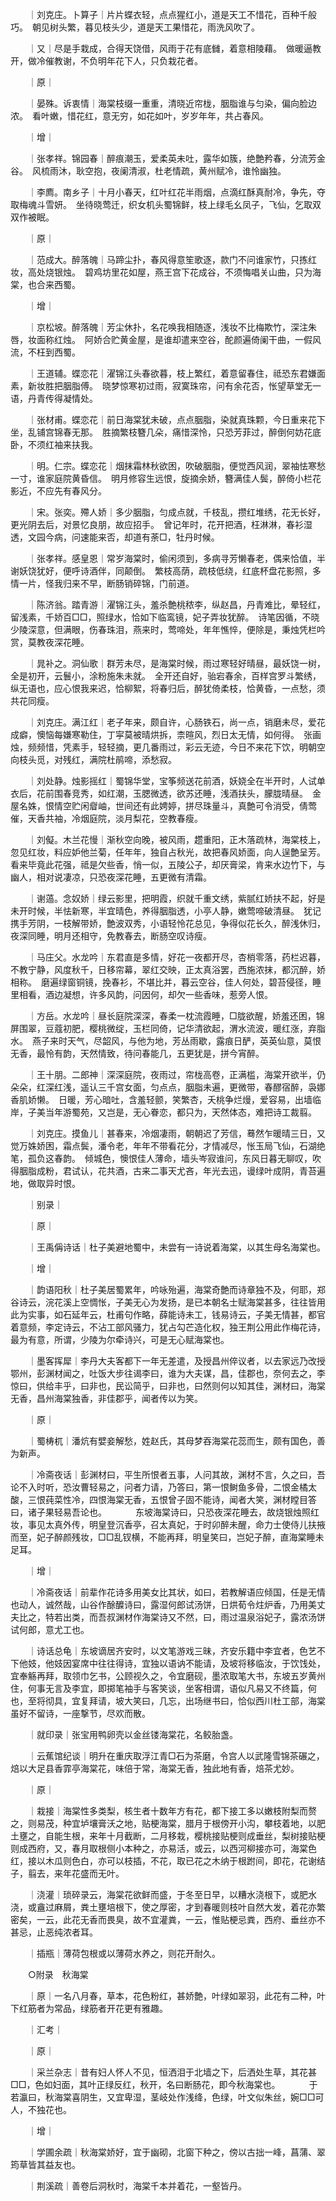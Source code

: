 <!-- { "loadSidebar": true } -->
　　｜刘克庄。卜算子｜片片蝶衣轻，点点猩红小，道是天工不惜花，百种千般巧。　朝见树头繁，暮见枝头少，道是天工果惜花，雨洗风吹了。

　　｜又｜尽是手栽成，合得天饶借，风雨于花有底雠，着意相陵藉。　做暖逼教开，做冷催教谢，不负明年花下人，只负栽花者。

　　｜原｜

　　｜晏殊。诉衷情｜海棠枝缀一重重，清晓近帘栊，胭脂谁与匀染，偏向脸边浓。　看叶嫩，惜花红，意无穷，如花如叶，岁岁年年，共占春风。

　　｜增｜

　　｜张孝祥。锦园春｜醉痕潮玉，爱柔英未吐，露华如簇，绝艶矜春，分流芳金谷。　风梳雨沐，耿空抱，夜阑清淑，杜老情疏，黄州赋冷，谁怜幽独。

　　｜李廌。南乡子｜十月小春天，红叶红花半雨烟，点滴红酥真耐冷，争先，夺取梅魂斗雪妍。　坐待晓莺迁，织女机头蜀锦鲜，枝上绿毛幺凤子，飞仙，乞取双双作被眠。

　　｜原｜

　　｜范成大。醉落魄｜马蹄尘扑，春风得意笙歌逐，款门不问谁家竹，只拣红妆，高处烧银烛。　碧鸡坊里花如屋，燕王宫下花成谷，不须悔唱关山曲，只为海棠，也合来西蜀。

　　｜增｜

　　｜京松坡。醉落魄｜芳尘休扑，名花唤我相随逐，浅妆不比梅欺竹，深注朱唇，妆面称红烛。　阿娇合贮黄金屋，是谁却遣来空谷，酡颜遍倚阑干曲，一假风流，不枉到西蜀。

　　｜王道辅。蝶恋花｜濯锦江头春欲暮，枝上繁红，着意留春住，祗恐东君嫌面素，新妆胜把胭脂傅。　晓梦惊寒初过雨，寂寞珠帘，问有余花否，怅望草堂无一语，丹青传得凝情处。

　　｜张材甫。蝶恋花｜前日海棠犹未破，点点胭脂，染就真珠颗，今日重来花下坐，乱铺宫锦春无那。　胜摘繁枝簪几朵，痛惜深怜，只恐芳菲过，醉倒何妨花底卧，不须红袖来扶我。

　　｜明。仁宗。蝶恋花｜烟抹霜林秋欲困，吹破胭脂，便觉西风润，翠袖怯寒愁一寸，谁家庭院黄昏信。　明月修容生远恨，旋摘余娇，簪满佳人鬓，醉倚小栏花影近，不应先有春风分。

　　｜宋。张奕。殢人娇｜多少胭脂，匀成点就，千枝乱，攒红堆绣，花无长好，更光阴去后，对景忆良朋，故应招手。　曾记年时，花开把酒，枉淋淋，春衫湿透，文园今病，问速能来否，却道有荼□，牡丹时候。

　　｜张孝祥。感皇恩｜常岁海棠时，偷闲须到，多病寻芳懒春老，偶来恰值，半谢妖饶犹好，便呼诗酒伴，同颠倒。　繁枝高荫，疏枝低绕，红底杯盘花影照，多情一片，怪我归来不早，断肠销碎锦，门前道。

　　｜陈济翁。踏青游｜濯锦江头，羞杀艶桃秾李，纵赵昌，丹青难比，晕轻红，留浅素，千娇百□□，照绿水，恰如下临鸾镜，妃子弄妆犹醉。　诗笔因循，不晓少陵深意，但满眼，伤春珠泪，燕来时，莺啼处，年年憔悴，便除是，秉烛凭栏吟赏，莫教夜深花睡。

　　｜晁补之。洞仙歌｜群芳未尽，是海棠时候，雨过寒轻好晴昼，最妖饶一树，全是初开，云鬟小，涂粉施朱未就。　全开还自好，骀宕春余，百样宫罗斗繁绣，纵无语也，应心恨我来迟，恰柳絮，将春归后，醉犹倚柔枝，恰黄昏，一点愁，须共花同瘦。

　　｜刘克庄。满江红｜老子年来，颇自许，心肠铁石，尚一点，销磨未尽，爱花成癖，懊恼每嫌寒勒住，丁寜莫被晴烘拆，柰暄风，烈日太无情，如何得。　张画烛，频频惜，凭素手，轻轻摘，更几番雨过，彩云无迹，今日不来花下饮，明朝空向枝头觅，对残红，满院杜鹃啼，添愁寂。

　　｜刘处静。烛影摇红｜蜀锦华堂，宝筝频送花前酒，妖娆全在半开时，人试单衣后，花前围春竞秀，如红潮，玉腮微透，欲苏还睡，浅酒扶头，朦胧晴昼。　金屋名姝，恨情空贮闲睂岫，世间还有此娉婷，拼尽珠量斗，真艶可令消受，倩莺催，天香共袖，冷烟庭院，淡月梨花，空教春瘦。

　　｜刘儗。木兰花慢｜渐秋空向晚，被风雨，趱重阳，正木落疏林，海棠枝上，忽见红妆，料应妒他兰菊，任年年，独自占秋光，故把春风娇面，向人逞艶呈芳。　看来毕竟此花强，祗是欠些香，悄一似，五陵公子，却厌膏梁，肯来水边竹下，与幽人，相对说凄凉，只恐夜深花睡，五更微有清霜。

　　｜谢薖。念奴娇｜绿云影里，把明霞，织就千重文绣，紫腻红娇扶不起，好是未开时候，半怯新寒，半宜晴色，养得胭脂透，小亭人静，嫩莺啼破清昼。　犹记携手芳阴，一枝解带娇，艶波双秀，小语轻怜花总见，争得似花长久，醉浅休归，夜深同睡，明月还相守，免教春去，断肠空叹诗瘦。

　　｜马庄父。水龙吟｜东君直是多情，好花一夜都开尽，杏梢零落，药栏迟暮，不教宁静，风度秋千，日移帘幕，翠红交映，正太真浴罢，西施浓抹，都沉醉，娇相称。　磨遍绿窗铜镜，挽春衫，不堪比并，暮云空谷，佳人何处，碧苔侵径，睡里相看，酒边凝想，许多风韵，问因何，却欠一些香味，惹旁人恨。

　　｜方岳。水龙吟｜昼长庭院深深，春柔一枕流霞睡，□胧欲醒，娇羞还困，锦屏围翠，豆蔻初肥，樱桃微绽，玉栏同倚，记华清欲起，渭水流波，暖红涨，弃脂水。　燕子来时天气，尽韶风，与他为地，芳丛雨歇，露痕日酽，英英仙意，莫恨无香，最怜有韵，天然情致，待问春能几，五更犹是，拼今宵醉。

　　｜王十朋。二郎神｜深深庭院，夜雨过，帘栊高卷，正满槛，海棠开欲半，仍朵朵，红深红浅，遥认三千宫女面，匀点点，胭脂未遍，更微带，春醪宿醉，袅娜香肌娇懒。　日暖，芳心暗吐，含羞轻颤，笑繁杏，夭桃争烂熳，爱容易，出墙临岸，子美当年游蜀苑，又岂是，无心眷恋，都只为，天然体态，难把诗工裁翦。

　　｜刘克庄。摸鱼儿｜甚春来，冷烟凄雨，朝朝迟了芳信，蓦然乍暖晴三日，又觉万姝娇困，霜点鬓，潘令老，年年不带看花分，才情减尽，怅玉局飞仙，石湖绝笔，孤负这春韵。　倾城色，懊恨佳人薄命，墙头岑寂谁问，东风日暮无聊叹，吹得胭脂成粉，君试认，花共酒，古来二事天尤吝，年光去迅，谩绿叶成阴，青苔遍地，做取异时恨。

　　｜别录｜

　　｜原｜

　　｜王禹偁诗话｜杜子美避地蜀中，未尝有一诗说着海棠，以其生母名海棠也。

　　｜增｜

　　｜韵语阳秋｜杜子美居蜀累年，吟咏殆遍，海棠奇艶而诗章独不及，何耶，郑谷诗云，浣花溪上空惆怅，子美无心为发扬，是已本朝名士赋海棠甚多，往往皆用此为实事，如石延年云，杜甫句作略，薛能诗未工，钱易诗云，子美无情甚，都官着意频，李定诗云，不沾工部风骚力，犹占勾芒造化权，独王荆公用此作梅花诗，最为有意，所谓，少陵为尔牵诗兴，可是无心赋海棠也。

　　｜墨客挥犀｜李丹大夫客都下一年无差遣，及授昌州倅议者，以去家远乃改授鄂州，彭渊材闻之，吐饭大步往谒李曰，谁为大夫谋，昌，佳郡也，奈何去之，李惊曰，供给丰乎，曰非也，民讼简乎，曰非也，曰然则何以知其佳，渊材曰，海棠无香，昌州海棠独香，非佳郡乎，闻者传以为笑。

　　｜原｜

　　｜蜀梼杌｜潘炕有嬖妾解愁，姓赵氏，其母梦吞海棠花蕊而生，颇有国色，善为新声。

　　｜冷斋夜话｜彭渊材曰，平生所恨者五事，人问其故，渊材不言，久之曰，吾论不入时听，恐汝曹轻易之，问者力请，乃答曰，第一恨鲥鱼多骨，二恨金橘太酸，三恨莼菜性冷，四恨海棠无香，五恨曾子固不能诗，闻者大笑，渊材瞠目答曰，诸子果轻易吾论也。
　　　东坡海棠诗曰，只恐夜深花睡去，故烧银烛照红妆，事见太真外传，明皇登沉香亭，召太真妃，于时卯醉未醒，命力士使侍儿扶掖而至，妃子醉颜残妆，□□乱钗横，不能再拜，明皇笑曰，岂妃子醉，直海棠睡未足耳。

　　｜增｜

　　｜冷斋夜话｜前辈作花诗多用美女比其状，如曰，若教解语应倾国，任是无情也动人，诚然哉，山谷作酴醾诗曰，露湿何郎试汤饼，日烘荀令炷炉香，乃用美丈夫比之，特若出类，而吾叔渊材作海棠诗又不然，曰，雨过温泉浴妃子，露浓汤饼试何郎，意尤工也。

　　｜诗话总龟｜东坡谪居齐安时，以文笔游戏三昧，齐安乐籍中李宜者，色艺不下他妓，他妓因宴席中往往得诗，宜独以语讷不能请，及坡将移临汝，于饮饯处，宜奉觞再拜，取领巾乞书，公顾视久之，令宜磨砚，墨浓取笔大书，东坡五岁黄州住，何事无言及李宜，即掷笔袖手与客笑谈，坐客相谓，语似凡易又不终篇，何也，至将彻具，宜复拜请，坡大笑曰，几忘，出场继书曰，恰似西川杜工部，海棠虽好不留诗，一座撃节，尽欢而散。

　　｜就印录｜张宝用鸭卵壳以金丝镂海棠花，名鲛胎盏。

　　｜云蕉馆纪谈｜明升在重庆取浮江青□石为茶磨，令宫人以武隆雪锦茶碾之，焙以大足县香霏亭海棠花，味倍于常，海棠无香，独此地有香，焙茶尤妙。

　　｜原｜

　　｜栽接｜海棠性多类梨，核生者十数年方有花，都下接工多以嫩枝附梨而赘之，则易茂，种宜垆壤膏沃之地，贴梗海棠，腊月于根傍开小沟，攀枝着地，以肥土壅之，自能生根，来年十月截断，二月移栽，樱桃接贴梗则成垂丝，梨树接贴梗则成西府，又，春月取根侧小本种之，亦易活，或云，以西河柳接亦可，海棠色红，接以木瓜则色白，亦可以枝插，不花，取已花之木纳于根跗间，即花，花谢结子，翦去，来年花盛而无叶。

　　｜浇灌｜琐碎录云，海棠花欲鲜而盛，于冬至日早，以糟水浇根下，或肥水浇，或盦过麻屑，粪土壅培根下，使之厚密，才到春暖则枝叶自然大发，着花亦繁密矣，一云，此花无香而畏臭，故不宜灌粪，一云，惟贴梗忌粪，西府、垂丝亦不甚忌，止恶纯浓者耳。

　　｜插瓶｜薄荷包根或以薄荷水养之，则花开耐久。

　　○附录　秋海棠

　　｜原｜一名八月春，草本，花色粉红，甚娇艶，叶绿如翠羽，此花有二种，叶下红筋者为常品，绿筋者开花更有雅趣。

　　｜汇考｜

　　｜原｜

　　｜采兰杂志｜昔有妇人怀人不见，恒洒泪于北墙之下，后洒处生草，其花甚□□，色如妇面，其叶正绿反红，秋开，名曰断肠花，即今秋海棠也。
　　　于若瀛曰，秋海棠喜阴生，又宜卑湿，茎岐处作浅绛，色绿，叶文似朱丝，婉□□可人，不独花也。

　　｜增｜

　　｜学圃余疏｜秋海棠娇好，宜于幽砌，北窗下种之，傍以古拙一峰，菖蒲、翠筠草皆其益友也。

　　｜荆溪疏｜善卷后洞秋时，海棠千本并着花，一壑皆丹。

